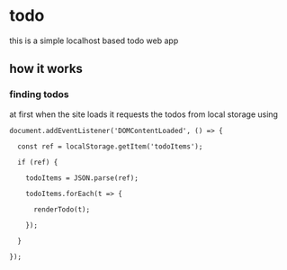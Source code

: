 # todo 
this is a simple localhost based todo web app
## how it works 
### finding todos 
at first when the site loads it requests the todos from local storage using 
```
document.addEventListener('DOMContentLoaded', () => {

  const ref = localStorage.getItem('todoItems');

  if (ref) {

    todoItems = JSON.parse(ref);

    todoItems.forEach(t => {

      renderTodo(t);

    });

  }

});
```
